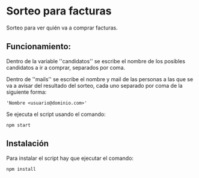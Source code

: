 # Sorteo para facturas

Sorteo para ver quién va a comprar facturas.

## Funcionamiento:

Dentro de la variable ''candidatos'' se escribe el nombre de los posibles candidatos a ir a comprar, separados por coma.

Dentro de ''mails'' se escribe el nombre y mail de las personas a las que se va a avisar del resultado del sorteo, cada uno separado por coma de la siguiente forma:

```
'Nombre <usuario@dominio.com>'
```

Se ejecuta el script usando el comando:

```
npm start
```

## Instalación

Para instalar el script hay que ejecutar el comando:

```
npm install
```
